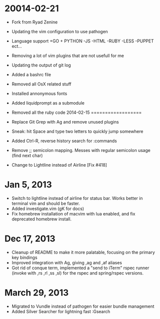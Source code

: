 20014-02-21
==================
 
 * Fork from Ryad Zenine 
 * Updating the vim configuration to use pathogen
 * Language support +GO + PYTHON -JS -HTML -RUBY -LESS -PUPPET ect... 
 * Removing a lot of vim plugins that are not usefull for me 
 * Updating the output of git log
 * Added a bashrc file 
 * Removed all OsX related stuff
 * Installed annonymous fonts 
 * Added liquidprompt as a submodule  
 * Removed all the ruby code 
2014-02-15
==================

 * Replace Git Grep with Ag and remove unused plugins
 * Sneak: hit Space and type two letters to quickly jump somewhere
 * Added Ctrl-R, reverse history search for :commands
 * Remove ;; semicolon mapping. Messes with regular semicolon usage (find next char)
 * Change to Lightline instead of Airline [Fix #418]

Jan 5, 2013
==================

* Switch to lightline instead of airline for status bar. Works better in terminal vim and should be faster.
* Added investigate.vim (gK for docs)
* Fix homebrew installation of macvim with lua enabled, and fix deprecated homebrew install.

Dec 17, 2013
==================

* Cleanup of README to make it more palatable, focusing on the primary key bindings
* Improved integration with Ag, giving ,ag and ,af aliases
* Got rid of conque term, implemented a "send to iTerm" rspec runner (invoke with ,rs ,rl ,ss ,sl) for the rspec and spring/rspec versions.

March 29, 2013
==================

* Migrated to Vundle instead of pathogen for easier bundle management
* Added Silver Searcher for lightning fast :Gsearch
